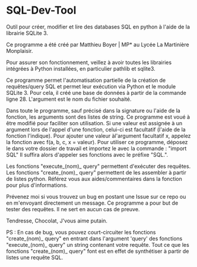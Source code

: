 # SQL-Dev-Tool
Outil pour créer, modifier et lire des databases SQL en python à l'aide de la librairie SQLite 3.

Ce programme a été créé par Matthieu Boyer | MP* au Lycée La Martinière Monplaisir.

Pour assurer son fonctionnement, veillez à avoir toutes les librairies intégrées à Python installées, en particulier pathlib et sqlite3. 

Ce programme permet l'automatisation partielle de la création de requêtes/query SQL et permet leur exécution via Python et le module SQLite 3. Pour cela, il créé une base de données à partir de la commande ligne 28. L'argument est le nom du fichier souhaité.

Dans toute le programme, sauf précisé dans la signature ou l'aide de la fonction, les arguments sont des listes de string.
Ce programme est voué à être modifié pour faciliter son utilisation. Si une valeur est assignée à un argument lors de l'appel d'une fonction, celui-ci est facultatif (l'aide de la fonction l'indique). Pour ajouter une valeur àl'argument facultatif x, appelez la fonction avec f(a, b, c, x = valeur).
Pour utiliser ce programme, déposez le dans votre dossier de travail et importez le avec la commande : "import SQL"
Il suffira alors d'appeler ses fonctions avec le préfixe "SQL.".

Les fonctions "execute_(nom)_ query" permettent d'exécuter des requêtes. Les fonctions "create_(nom)_ query" permettent de les assembler à partir de listes python. Référez vous aux aides/commentaires dans la fonction pour plus d'informations.

Prévenez moi si vous trouvez un bug en postant une Issue sur ce repo ou en m'envoyant directement un message.
Ce programme a pour but de tester des requêtes. Il ne sert en aucun cas de preuve.

Tendresse, Chocolat, J'vous aime putain.



PS : En cas de bug, vous pouvez court-circuiter les fonctions "create_(nom)_ query" en entrant dans l'argument 'query' des fonctions "execute_(nom)_ query" un string contenant votre requête. Tout ce que les fonctions "create_(nom)_ query" font est en effet de synthétiser à partir de listes une requête SQL. 
